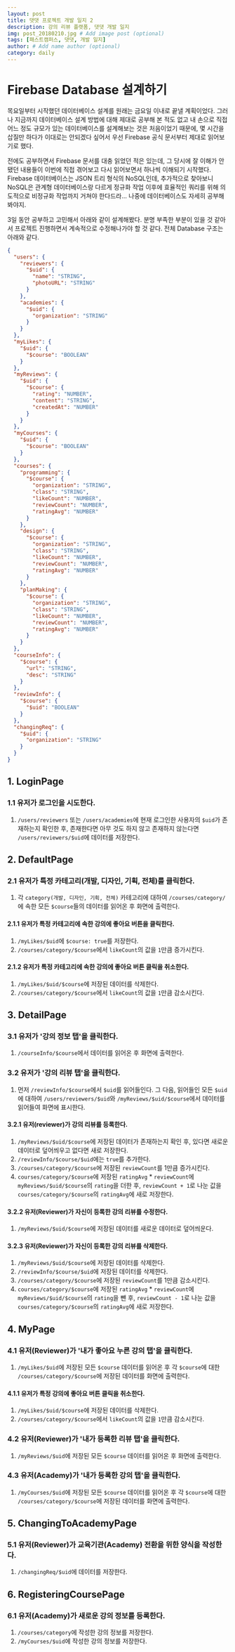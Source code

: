 ```yaml
---
layout: post
title: 댓댓 프로젝트 개발 일지 2
description: 강의 리뷰 플랫폼, 댓댓 개발 일지
img: post_20180210.jpg # Add image post (optional)
tags: [패스트캠퍼스, 댓댓, 개발 일지]
author: # Add name author (optional)
category: daily
---
```

# Firebase Database 설계하기

목요일부터 시작했던 데이터베이스 설계를 원래는 금요일 이내로 끝낼 계획이었다. 그러나 지금까지 데이터베이스 설계 방법에 대해 제대로 공부해 본 적도 없고 내 손으로 직접 어느 정도 규모가 있는 데이터베이스를 설계해보는 것은 처음이었기 때문에, 몇 시간을 삽질만 하다가 이대로는 안되겠다 싶어서 우선 Firebase 공식 문서부터 제대로 읽어보기로 했다.

전에도 공부하면서 Firebase 문서를 대충 읽었던 적은 있는데, 그 당시에 잘 이해가 안됐던 내용들이 이번에 직접 겪어보고 다시 읽어보면서 하나씩 이해되기 시작했다. Firebase 데이터베이스는 JSON 트리 형식의 NoSQL인데, 추가적으로 찾아보니 NoSQL은 관계형 데이터베이스랑 다르게 정규화 작업 이후에 효율적인 쿼리를 위해 의도적으로 비정규화 작업까지 거쳐야 한다드라... 나중에 데이터베이스도 자세히 공부해봐야지.

3일 동안 공부하고 고민해서 아래와 같이 설계해봤다. 분명 부족한 부분이 있을 것 같아서 프로젝트 진행하면서 계속적으로 수정해나가야 할 것 같다. 전체 Database 구조는 아래와 같다.

```json
{
  "users": {
    "reviewers": {
      "$uid": {
        "name": "STRING",
        "photoURL": "STRING"
      }
    },
    "academies": {
      "$uid": {
        "organization": "STRING"
      }
    }
  },
  "myLikes": {
    "$uid": {
      "$course": "BOOLEAN"
    }
  },
  "myReviews": {
    "$uid": {
      "$course": {
        "rating": "NUMBER",
        "content": "STRING",
        "createdAt": "NUMBER"
      }
    }
  },
  "myCourses": {
    "$uid": {
      "$course": "BOOLEAN"
    }
  },
  "courses": {
    "programming": {
      "$course": {
        "organization": "STRING",
        "class": "STRING",
        "likeCount": "NUMBER",
        "reviewCount": "NUMBER",
        "ratingAvg": "NUMBER"
      }
    },
    "design": {
      "$course": {
        "organization": "STRING",
        "class": "STRING",
        "likeCount": "NUMBER",
        "reviewCount": "NUMBER",
        "ratingAvg": "NUMBER"
      }
    },
    "planMaking": {
      "$course": {
        "organization": "STRING",
        "class": "STRING",
        "likeCount": "NUMBER",
        "reviewCount": "NUMBER",
        "ratingAvg": "NUMBER"
      }
    }
  },
  "courseInfo": {
    "$course": {
      "url": "STRING",
      "desc": "STRING"
    }
  },
  "reviewInfo": {
    "$course": {
      "$uid": "BOOLEAN"
    }
  },
  "changingReq": {
    "$uid": {
      "organization": "STRING"
    }
  }
}
```

## 1. LoginPage

### 1.1 유저가 로그인을 시도한다.

1. `/users/reviewers` 또는 `/users/academies`에 현재 로그인한 사용자의 `$uid`가 존재하는지 확인한 후, 존재한다면 아무 것도 하지 않고 존재하지 않는다면  `/users/reviewers/$uid`에 데이터를 저장한다.

## 2. DefaultPage

### 2.1 유저가 특정 카테고리(개발, 디자인, 기획, 전체)를 클릭한다.

1. 각 `category(개발, 디자인, 기획, 전체)` 카테고리에 대하여 `/courses/category/`에 속한 모든 `$course`들의 데이터를 읽어온 후 화면에 출력한다.

#### 2.1.1 유저가 특정 카테고리에 속한 강의에 좋아요 버튼을 클릭한다.

1. `/myLikes/$uid`에 `$course: true`를 저장한다.
2. `/courses/category/$course`에서 `likeCount`의 값을 `1`만큼 증가시킨다.

#### 2.1.2 유저가 특정 카테고리에 속한 강의에 좋아요 버튼 클릭을 취소한다.

1. `/myLikes/$uid/$course`에 저장된 데이터를 삭제한다.
2. `/courses/category/$course`에서 `likeCount`의 값을 `1`만큼 감소시킨다.

## 3. DetailPage

### 3.1 유저가 '강의 정보 탭'을 클릭한다.

1. `/courseInfo/$course`에서 데이터를 읽어온 후 화면에 출력한다.

### 3.2 유저가 '강의 리뷰 탭'을 클릭한다.

1. 먼저 `/reviewInfo/$course`에서 `$uid`를 읽어들인다. 그 다음, 읽어들인 모든 `$uid`에 대하여  `/users/reviewers/$uid`와 `/myReviews/$uid/$course`에서 데이터를 읽어들여 화면에 표시한다.

#### 3.2.1 유저(reviewer)가 강의 리뷰를 등록한다.

1. `/myReviews/$uid/$course`에 저장된 데이터가 존재하는지 확인 후, 있다면 새로운 데이터로 덮어씌우고 없다면 새로 저장한다.
2. `/reviewInfo/$course/$uid`에는 `true`를 추가한다.
3. `/courses/category/$course`에 저장된 `reviewCount`를 1만큼 증가시킨다.
4. `courses/category/$course`에 저장된 `ratingAvg` * `reviewCount`에 `myReviews/$uid/$course`의 `rating`을 더한 후, `reviewCount + 1`로 나눈 값을 `courses/category/$course`의 `ratingAvg`에 새로 저장한다.

#### 3.2.2 유저(Reviewer)가 자신이 등록한 강의 리뷰를 수정한다.

1. `/myReviews/$uid/$course`에 저장된 데이터를 새로운 데이터로 덮어씌운다.

#### 3.2.3 유저(Reviewer)가 자신이 등록한 강의 리뷰를 삭제한다.

1. `/myReviews/$uid/$course`에 저장된 데이터를 삭제한다.
2. `/reviewInfo/$course/$uid`에 저장된 데이터를 삭제한다.
3. `/courses/category/$course`에 저장된 `reviewCount`를 1만큼 감소시킨다.
4. `courses/category/$course`에 저장된 `ratingAvg` * `reviewCount`에 `myReviews/$uid/$course`의 `rating`을 뺀 후, `reviewCount - 1`로 나눈 값을 `courses/category/$course`의 `ratingAvg`에 새로 저장한다.

## 4. MyPage

### 4.1 유저(Reviewer)가 '내가 좋아요 누른 강의 탭'을 클릭한다.

1. `/myLikes/$uid`에 저장된 모든 `$course` 데이터를 읽어온 후 각 `$course`에 대한 `/courses/category/$course`에 저장된 데이터를 화면에 출력한다.

#### 4.1.1 유저가 특정 강의에 좋아요 버튼 클릭을 취소한다.

1. `/myLikes/$uid/$course`에 저장된 데이터를 삭제한다.
2. `/courses/category/$course`에서 `likeCount`의 값을 `1`만큼 감소시킨다.

### 4.2 유저(Reviewer)가 '내가 등록한 리뷰 탭'을 클릭한다.

1. `/myReviews/$uid`에 저장된 모든 `$course` 데이터를 읽어온 후 화면에 출력한다.

### 4.3 유저(Academy)가 '내가 등록한 강의 탭'을 클릭한다.

1. `/myCourses/$uid`에 저장된 모든 `$course` 데이터를 읽어온 후 각 `$course`에 대한 `/courses/category/$course`에 저장된 데이터를 화면에 출력한다.

## 5. ChangingToAcademyPage

### 5.1 유저(Reviewer)가 교육기관(Academy) 전환을 위한 양식을 작성한다.

1. `/changingReq/$uid`에 데이터를 저장한다.

## 6. RegisteringCoursePage

### 6.1 유저(Academy)가 새로운 강의 정보를 등록한다.

1. `/courses/category`에 작성한 강의 정보를 저장한다.
2. `/myCourses/$uid`에 작성한 강의 정보를 저장한다.
